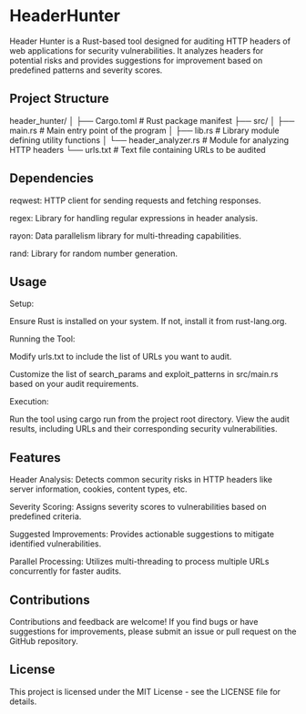 ﻿# HeaderHunter

Header Hunter is a Rust-based tool designed for auditing HTTP headers of web applications for security vulnerabilities. It analyzes headers for potential risks and provides suggestions for improvement based on predefined patterns and severity scores.

## Project Structure

header_hunter/
│
├── Cargo.toml          # Rust package manifest
├── src/
│   ├── main.rs         # Main entry point of the program
│   ├── lib.rs          # Library module defining utility functions
│   └── header_analyzer.rs  # Module for analyzing HTTP headers
└── urls.txt             # Text file containing URLs to be audited

## Dependencies

reqwest: HTTP client for sending requests and fetching responses.

regex: Library for handling regular expressions in header analysis.

rayon: Data parallelism library for multi-threading capabilities.

rand: Library for random number generation.

## Usage

Setup:

Ensure Rust is installed on your system. If not, install it from rust-lang.org.

Running the Tool:

Modify urls.txt to include the list of URLs you want to audit.

Customize the list of search_params and exploit_patterns in src/main.rs based on your audit requirements.

Execution:

Run the tool using cargo run from the project root directory.
View the audit results, including URLs and their corresponding security vulnerabilities.

## Features

Header Analysis: Detects common security risks in HTTP headers like server information, cookies, content types, etc.

Severity Scoring: Assigns severity scores to vulnerabilities based on predefined criteria.

Suggested Improvements: Provides actionable suggestions to mitigate identified vulnerabilities.

Parallel Processing: Utilizes multi-threading to process multiple URLs concurrently for faster audits.

## Contributions

Contributions and feedback are welcome! If you find bugs or have suggestions for improvements, please submit an issue or pull request on the GitHub repository.

## License

This project is licensed under the MIT License - see the LICENSE file for details.